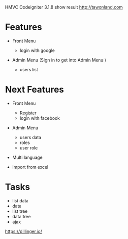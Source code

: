 HMVC Codeigniter 3.1.8
show result http://tawonland.com

# Features
  - Front Menu
    - login with google

  - Admin Menu (Sign in to get into Admin Menu )
    - users list



# Next Features
  - Front Menu
    - Register
    - login with facebook

  - Admin Menu
    - users data
    - roles
    - user role

  - Multi language
  - import from excel

# Tasks
  - list data
  - data
  - list tree
  - data tree
  - ajax

https://dillinger.io/

